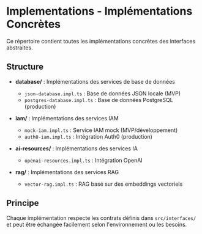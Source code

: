 # Implementations - Implémentations Concrètes

Ce répertoire contient toutes les implémentations concrètes des interfaces abstraites.

## Structure

- **database/** : Implémentations des services de base de données
  - `json-database.impl.ts` : Base de données JSON locale (MVP)
  - `postgres-database.impl.ts` : Base de données PostgreSQL (production)

- **iam/** : Implémentations des services IAM
  - `mock-iam.impl.ts` : Service IAM mock (MVP/développement)
  - `auth0-iam.impl.ts` : Intégration Auth0 (production)

- **ai-resources/** : Implémentations des services IA
  - `openai-resources.impl.ts` : Intégration OpenAI

- **rag/** : Implémentations des services RAG
  - `vector-rag.impl.ts` : RAG basé sur des embeddings vectoriels

## Principe

Chaque implémentation respecte les contrats définis dans `src/interfaces/` et peut être échangée facilement selon l'environnement ou les besoins. 